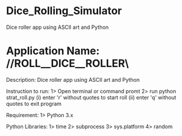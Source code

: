 # Dice_Rolling_Simulator
Dice roller app using ASCII art and Python

# Application Name: //__ROLL__DICE__ROLLER__\\
Description: Dice roller app using ASCII art and Python

Instruction to run: 
    1> Open terminal or command promt
    2> run python strat_roll.py
        (i)  enter 'r' without quotes to start roll
        (ii) enter 'q' without quotes to exit program
        
Requirement: 
    1> Python 3.x

Python Libraries:
    1> time
    2> subprocess
    3> sys.platform
    4> random

